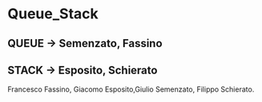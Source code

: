 # Queue_Stack
## QUEUE -> Semenzato, Fassino
## STACK -> Esposito, Schierato
Francesco Fassino, Giacomo Esposito,Giulio Semenzato, Filippo Schierato.
